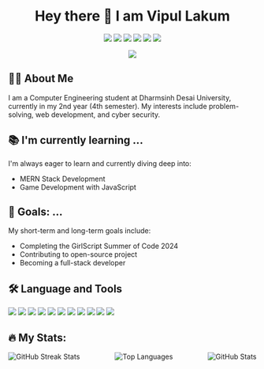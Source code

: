 <h1 align="center">Hey there 👋 I am Vipul Lakum</h1>

<p align="center">
  <a href="https://www.linkedin.com/in/vipul-lakum-114043252/"><img src="https://img.shields.io/badge/LinkedIn-blue?style=for-the-badge&logo=linkedin"></a>
  <a href="https://leetcode.com/u/vipul_lakum_02/"><img src="https://img.shields.io/badge/LeetCode-orange?style=for-the-badge&logo=leetcode"></a>
  <a href="mailto:lakumvipul6351@gmail.com"><img src="https://img.shields.io/badge/Gmail-red?style=for-the-badge&logo=gmail"></a>
  <a href="https://codeforces.com/profile/vipul_lakum"><img src="https://img.shields.io/badge/Codeforces-blue?style=for-the-badge&logo=codeforces"></a>
  <a href="https://www.codechef.com/users/vipul_lakum"><img src="https://img.shields.io/badge/CodeChef-brown?style=for-the-badge&logo=codechef"></a>
  <a href="https://twitter.com/yourprofile"><img src="https://img.shields.io/badge/Twitter-blue?style=for-the-badge&logo=twitter"></a>
</p>

<p align="center"><img src="https://komarev.com/ghpvc/?username=Vipullakum007&color=blue&style=flat-square&label=visitors"></p>

## 👨‍💻 About Me

I am a Computer Engineering student at Dharmsinh Desai University, currently in my 2nd year (4th semester). My interests include problem-solving, web development, and cyber security.

## 📚 I'm currently learning ...
I'm always eager to learn and currently diving deep into:
- MERN Stack Development
- Game Development with JavaScript

## 🎯 Goals: ...
My short-term and long-term goals include:
- Completing the GirlScript Summer of Code 2024
- Contributing to open-source project
- Becoming a full-stack developer

## 🛠️ Language and Tools

<p align="left">
  <img src="https://img.shields.io/badge/C-00599C?style=for-the-badge&logo=c&logoColor=white"/>
  <img src="https://img.shields.io/badge/C++-00599C?style=for-the-badge&logo=cplusplus&logoColor=white"/>
  <img src="https://img.shields.io/badge/Java-007396?style=for-the-badge&logo=java&logoColor=white"/>
  <img src="https://img.shields.io/badge/Python-3776AB?style=for-the-badge&logo=python&logoColor=white"/>
  <img src="https://img.shields.io/badge/Django-092E20?style=for-the-badge&logo=django&logoColor=white"/>
  <img src="https://img.shields.io/badge/JavaScript-F7DF1E?style=for-the-badge&logo=javascript&logoColor=black"/>
  <img src="https://img.shields.io/badge/MongoDB-47A248?style=for-the-badge&logo=mongodb&logoColor=white"/>
  <img src="https://img.shields.io/badge/Express.js-000000?style=for-the-badge&logo=express&logoColor=white"/>
  <img src="https://img.shields.io/badge/React-61DAFB?style=for-the-badge&logo=react&logoColor=black"/>
  <img src="https://img.shields.io/badge/PHP-777BB4?style=for-the-badge&logo=php&logoColor=white"/>
  <img src="https://img.shields.io/badge/MySQL-4479A1?style=for-the-badge&logo=mysql&logoColor=white"/>
</p>

## 🔥 My Stats:

<p >
  <img src="https://github-readme-streak-stats.herokuapp.com/?user=Vipullakum007&theme=dark" alt="GitHub Streak Stats" align="left" >

  <img src="https://github-readme-stats.vercel.app/api?username=Vipullakum007&show_icons=true&theme=dark" alt="GitHub Stats" align="right">
</p>

<p align="center">
  <img src="https://github-readme-stats.vercel.app/api/top-langs/?username=Vipullakum007&layout=compact&theme=dark" alt="Top Languages">
</p>
